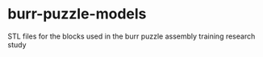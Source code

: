 # burr-puzzle-models
STL files for the blocks used in the burr puzzle assembly training research study

